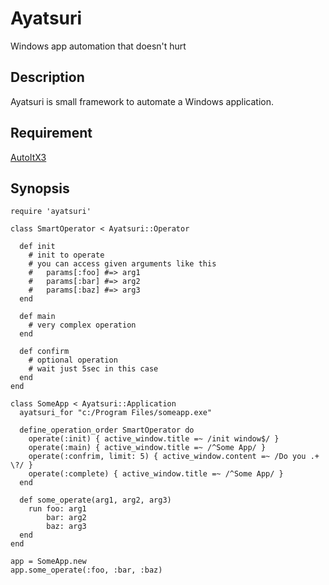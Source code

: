 # Ayatsuri

Windows app automation that doesn't hurt

## Description

Ayatsuri is small framework to automate a Windows application.

## Requirement

[AutoItX3](http://www.autoitscript.com/site/autoit/)

## Synopsis
    require 'ayatsuri'
    
    class SmartOperator < Ayatsuri::Operator
      
      def init
        # init to operate
        # you can access given arguments like this
        #   params[:foo] #=> arg1
        #   params[:bar] #=> arg2
        #   params[:baz] #=> arg3
      end

      def main
        # very complex operation
      end

      def confirm
        # optional operation
        # wait just 5sec in this case
      end
    end

    class SomeApp < Ayatsuri::Application
      ayatsuri_for "c:/Program Files/someapp.exe"
      
      define_operation_order SmartOperator do
        operate(:init) { active_window.title =~ /init window$/ }
        operate(:main) { active_window.title =~ /^Some App/ }
        operate(:confrim, limit: 5) { active_window.content =~ /Do you .+ \?/ }
        operate(:complete) { active_window.title =~ /^Some App/ }
      end

      def some_operate(arg1, arg2, arg3)
        run foo: arg1
            bar: arg2
            baz: arg3
      end
    end

    app = SomeApp.new
    app.some_operate(:foo, :bar, :baz)
